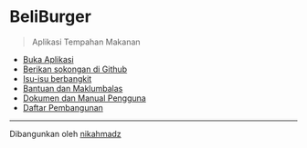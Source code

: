 # BeliBurger
> Aplikasi Tempahan Makanan

- [Buka Aplikasi][1]
- [Berikan sokongan di Github][2]
- [Isu-isu berbangkit][3]
- [Bantuan dan Maklumbalas][4]
- [Dokumen dan Manual Pengguna][5]
- [Daftar Pembangunan][6]

[1]:https://beliburger.netlify.app
[2]:https://github.com/nikahmadz/BeliBurger
[3]:https://github.com/nikahmadz/BeliBurger/issues
[4]:https://github.com/nikahmadz/BeliBurger/discussions
[5]:https://github.com/nikahmadz/BeliBurger/wiki
[6]:https://github.com/nikahmadz/beli-burger

***

Dibangunkan oleh [nikahmadz](https://nikahmadz.github.io/)
